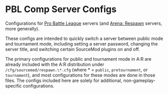 # PBL Comp Server Configs
Configurations for [Pro Battle League](http://battleleague.com) servers (and [Arena: Respawn](https://github.com/Xerol/arena-respawn) servers, more generally).

These configs are intended to quickly switch a server between public mode and tournament mode, including setting a server password, changing the server title, and switching certain SourceMod plugins on and off.

The primary configurations for public and tournament mode in A:R are already included with the A:R distribution under `/cfg/sourcemod/respawn.\*.cfg` (where \* =  `public`, `pretournament`, or `tournament`), and most configurations for these modes are done in those files. The configs included here are solely for additional, non-gameplay-specific configurations.